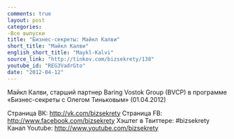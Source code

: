 ```yaml
---
comments: true
layout: post
categories:
-Все выпуски
title: "Бизнес-секреты: Майкл Калви"
short_title: "Майкл Калви"
english_short_title: "Maykl-Kalvi"
source_link: "http://tinkov.com/bizsekrety/138"
youtube_id: "REG3VadrGto"
date: "2012-04-12"
---
```

Майкл Калви, старший партнер Baring Vostok Group (BVCP) в программе «Бизнес-секреты с Олегом Тиньковым» (01.04.2012)

Страница ВК: http://vk.com/bizsekrety
Страница FB: http://www.facebook.com/bizsekrety
Хэштег в Твиттере: #bizsekrety
Канал Youtube: http://www.youtube.com/bizsekrety

